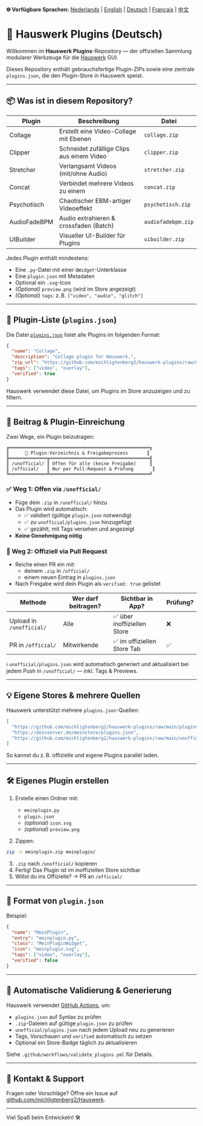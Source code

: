 **🌐 Verfügbare Sprachen:** [Nederlands](../README.md) | [English](README_EN.md) | [Deutsch](README_DE.md) | [Français](README_FR.md) | [中文](README_ZH.md)

# 🧹 Hauswerk Plugins (Deutsch)

Willkommen im **Hauswerk Plugins**-Repository — der offiziellen Sammlung modularer Werkzeuge für die [Hauswerk](https://github.com/michligtenberg2/Hauswerk) GUI.

Dieses Repository enthält gebrauchsfertige Plugin-ZIPs sowie eine zentrale `plugins.json`, die den Plugin-Store in Hauswerk speist.

---

## 📦 Was ist in diesem Repository?

| Plugin          | Beschreibung                             | Datei          |
|-----------------|--------------------------------------------|----------------|
| Collage         | Erstellt eine Video-Collage mit Ebenen    | `collage.zip`  |
| Clipper         | Schneidet zufällige Clips aus einem Video | `clipper.zip`  |
| Stretcher       | Verlangsamt Videos (mit/ohne Audio)       | `stretcher.zip`|
| Concat          | Verbindet mehrere Videos zu einem         | `concat.zip`   |
| Psychotisch     | Chaotischer EBM-artiger Videoeffekt       | `psychotisch.zip` |
| AudioFadeBPM    | Audio extrahieren & crossfaden (Batch)    | `audiofadebpm.zip` |
| UIBuilder       | Visueller UI-Builder für Plugins          | `uibuilder.zip` |

Jedes Plugin enthält mindestens:
- Eine `.py`-Datei mit einer `QWidget`-Unterklasse
- Eine `plugin.json` mit Metadaten
- Optional ein `.svg`-Icon
- *(Optional)* `preview.png` (wird im Store angezeigt)
- *(Optional)* `tags`: z. B. `["video", "audio", "glitch"]`

---

## 🔗 Plugin-Liste (`plugins.json`)

Die Datei [`plugins.json`](./plugins.json) listet alle Plugins im folgenden Format:

```json
{
  "name": "Collage",
  "description": "Collage plugin for Hauswerk.",
  "zip_url": "https://github.com/michligtenberg2/hauswerk-plugins/raw/main/collage.zip",
  "tags": ["video", "overlay"],
  "verified": true
}
```

Hauswerk verwendet diese Datei, um Plugins im Store anzuzeigen und zu filtern.

---

## 🚧 Beitrag & Plugin-Einreichung

Zwei Wege, ein Plugin beizutragen:

```
╔════════════════════════════════════════════════════╗
║      📂 Plugin-Verzeichnis & Freigabeprozess       ║
╠══════════════╦═════════════════════════════════════╣
║ /unofficial/ ║ Offen für alle (keine Freigabe)     ║
║ /official/   ║ Nur per Pull-Request & Prüfung       ║
╚══════════════╩═════════════════════════════════════╝
```

### ✅ Weg 1: Offen via `/unofficial/`
- Füge dein `.zip` in `/unofficial/` hinzu
- Das Plugin wird automatisch:
  - ✅ validiert (gültige `plugin.json` notwendig)
  - ✅ zu `unofficial/plugins.json` hinzugefügt
  - ✅ gezählt, mit Tags versehen und angezeigt
- **Keine Genehmigung nötig**

### 🔐 Weg 2: Offiziell via Pull Request
- Reiche einen PR ein mit:
  - deinem `.zip` in `/official/`
  - einem neuen Eintrag in `plugins.json`
- Nach Freigabe wird dein Plugin als `verified: true` gelistet

| Methode                 | Wer darf beitragen? | Sichtbar in App?           | Prüfung?        |
|------------------------|---------------------|-----------------------------|------------------|
| Upload in `/unofficial/` | Alle                | ✅ über inoffiziellen Store  | ❌               |
| PR in `/official/`       | Mitwirkende         | ✅ im offiziellen Store Tab  | ✅               |

ℹ️ `unofficial/plugins.json` wird automatisch generiert und aktualisiert bei jedem Push in `/unofficial/` — inkl. Tags & Previews.

---

## 💡 Eigene Stores & mehrere Quellen

Hauswerk unterstützt mehrere `plugins.json`-Quellen:

```json
[
  "https://github.com/michligtenberg2/hauswerk-plugins/raw/main/plugins.json",
  "https://deinserver.de/meinstore/plugins.json",
  "https://github.com/michligtenberg2/hauswerk-plugins/raw/main/unofficial/plugins.json"
]
```

So kannst du z. B. offizielle und eigene Plugins parallel laden.

---

## 🛠️ Eigenes Plugin erstellen

1. Erstelle einen Ordner mit:
   - `meinplugin.py`
   - `plugin.json`
   - *(optional)* `icon.svg`
   - *(optional)* `preview.png`

2. Zippen:
```bash
zip -r meinplugin.zip meinplugin/
```

3. `.zip` nach `/unofficial/` kopieren
4. Fertig! Das Plugin ist im inoffiziellen Store sichtbar
5. Willst du ins Offizielle? → PR an `/official/`

---

## 🧹 Format von `plugin.json`
Beispiel:
```json
{
  "name": "MeinPlugin",
  "entry": "meinplugin.py",
  "class": "MeinPluginWidget",
  "icon": "meinplugin.svg",
  "tags": ["video", "overlay"],
  "verified": false
}
```

---

## 🔄 Automatische Validierung & Generierung

Hauswerk verwendet [GitHub Actions](https://github.com/features/actions), um:
- `plugins.json` auf Syntax zu prüfen
- `.zip`-Dateien auf gültige `plugin.json` zu prüfen
- `unofficial/plugins.json` nach jedem Upload neu zu generieren
- Tags, Vorschauen und `verified` automatisch zu setzen
- Optional ein Store-Badge täglich zu aktualisieren

Siehe `.github/workflows/validate_plugins.yml` für Details.

---

## 📢 Kontakt & Support
Fragen oder Vorschläge? Öffne ein Issue auf [github.com/michligtenberg2/Hauswerk](https://github.com/michligtenberg2/Hauswerk).

---

Viel Spaß beim Entwickeln! 🛠️
